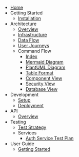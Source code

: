 * [Home](/)
* Getting Started
  * [Installation](/getting-started/installation.md)
* Architecture
  * [Overview](/architecture/overview.md)
  * [Infrastructure](/architecture/infrastructure.md)
  * [Data Flow](/architecture/data-flow.md)
  * [User Journeys](/architecture/user-journey.md)
  * Command Flow
    * [Index](/architecture/command-flow/command_flow_index.md)
    * [Mermaid Diagram](/architecture/command-flow/command_flow_mermaid.md)
    * [PlantUML Diagram](/architecture/command-flow/command_flow_plantuml.md)
    * [Table Format](/architecture/command-flow/command_flow_table.md)
    * [Component View](/architecture/command-flow/command_flow_component.md)
    * [Security View](/architecture/command-flow/command_flow_security.md)
    * [Database View](/architecture/command-flow/command_flow_database.md)
* Development
  * [Setup](/development/setup.md)
  * [Deployment](/development/deployment.md)
* API
  * [Overview](/api/overview.md)
* Testing
  * [Test Strategy](/testing/test_strategy.md)
  * Services
    * [Auth Service Test Plan](/testing/services/auth_service/test_plan.md)
* User Guide
  * [Getting Started](/user-guide/getting-started.md)
